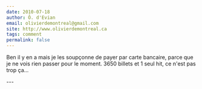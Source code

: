 ```yaml
---
date: 2010-07-18
author: Ô. d'Evian
email: olivierdemontreal@gmail.com
site: http://www.olivierdemontreal.ca
tags: comment
permalink: false
---
```


<p>Ben il y en a mais je les soupçonne de payer par carte bancaire, parce que je ne vois rien passer pour le moment. 3650 billets et 1 seul hit, ce n'est pas trop ça...<br />
</p>
---